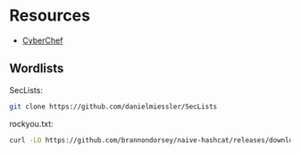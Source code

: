 # Resources

- [CyberChef](https://gchq.github.io/CyberChef/)

## Wordlists

SecLists:

```bash
git clone https://github.com/danielmiessler/SecLists
```

rockyou.txt:

```bash
curl -LO https://github.com/brannondorsey/naive-hashcat/releases/download/data/rockyou.txt
```